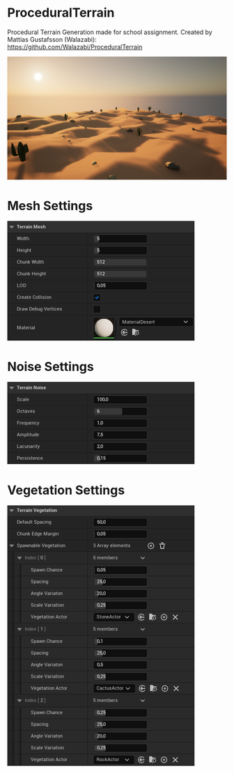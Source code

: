 # ProceduralTerrain
Procedural Terrain Generation made for school assignment. Created by Mattias Gustafsson (Walazabi): https://github.com/Walazabi/ProceduralTerrain

![alt text](https://github.com/Walazabi/ProceduralTerrain/blob/main/README/Preview.png)

# Mesh Settings
![alt text](https://github.com/Walazabi/ProceduralTerrain/blob/main/README/MeshSettings.png)

# Noise Settings
![alt text](https://github.com/Walazabi/ProceduralTerrain/blob/main/README/NoiseSettings.png)

# Vegetation Settings
![alt text](https://github.com/Walazabi/ProceduralTerrain/blob/main/README/VegetationSettings.png)
